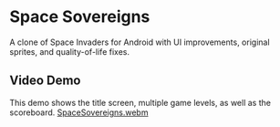 # Space Sovereigns
A clone of Space Invaders for Android with UI improvements, original sprites, and quality-of-life fixes.

## Video Demo
This demo shows the title screen, multiple game levels, as well as the scoreboard.
[SpaceSovereigns.webm](https://user-images.githubusercontent.com/65327703/234124182-01babe24-142e-49b2-9f0f-77c3dc2d9535.webm)
